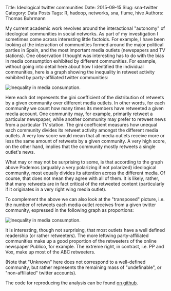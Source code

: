 Title: Ideological twitter communities
Date: 2015-09-15
Slug: sna-twitter
Category: Data Posts
Tags: R, hadoop, networks, sna, flume, hive
Authors: Thomas Buhrmann

My current academic work revolves around the interactional "autonomy" of ideological communities in social networks. As part of my investigation I sometimes come across interesting little factoids. For example, I have been looking at the interaction of communities formed around the major political parties in Spain, and the most important media outlets (newspapers and TV stations). One observation I thought was interesting has to do with the bias in media consumption exhibited by different communities. For example, without going into detail here about how I identified the individual communities, here is a graph showing the inequality in retweet activity exhibited by party-affiliated twitter communities:

<img src="/images/sna/media-consumption.png" alt="Inequality in media consumption."/>

Here each dot represents the gini coefficient of the distribution of retweets by a given community over different media outlets. In other words, for each community we count how many times its members have retweeted a given media account. One community may, for example, primarily retweet a particular newspaper, while another community may prefer to retweet news from a particular TV station. The gini coefficient measures how unequal each community divides its retweet activity amongst the different media outlets. A very low score would mean that all media outlets receive more or less the same amount of retweets by a given community. A very high score, on the other hand, implies that the community mostly retweets a single outlet's news.

What may or may not be surprising to some, is that according to the graph above Podemos (arguably a very polarizing if not polarized) ideological community, most equally divides its attention across the different media. Of course, that does not mean they agree with all of them. It is likely, rather, that many retweets are in fact critical of the retweeted content (particularly if it originates in a very right wing media outlet).

To complement the above we can also look at the "transposed" picture, i.e. the number of retweets each media outlet receives from a given twitter community, expressed in the following graph as proportions:

<img src="/images/sna/by_media.png" alt="Inequality in media consumption."/>

It is interesting, though not surprising, that most outlets have a well defined readership (or rather retweeters). The more leftwing party-affiliated communities make up a good proportion of the retweeters of the online newspaper Publico, for example. The extreme right, in contrast, i.e. PP and Vox, make up most of the ABC retweeters. 

(Note that "Unknown" here does not correspond to a well-defined community, but rather represents the remaining mass of "undefinable", or "non-affiliated" twitter accounts).

The code for reproducing the analysis can be found <a href="https://github.com/buhrmann/tweetonomy" target="_blank">on github</a>.